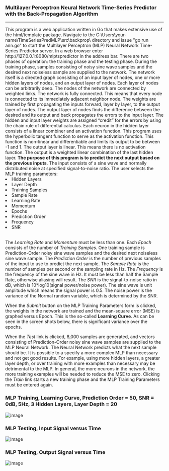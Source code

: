 <h3>Multilayer Perceptron Neural Network Time-Series Predictor with the Back-Propagation Algorithm</h3>
<hr>
This program is a web application written in Go that makes extensive use of the html/template package.
Navigate to the C:\Users\your-name\TimeSeriesPredMLP\src\backprop\ directory and issue "go run ann.go" to
start the Multilayer Perceptron (MLP) Neural Network Time-Series Predictor server. In a web browser enter http://127.0.0.1:8080/mlptspredictor
in the address bar.  There are two phases of operation:  the training phase and the testing phase.  During the training
phase, samples consisting of noisy sine wave samples and the desired next noiseless sample are supplied to the network.
The network itself is a directed graph consisting of an input layer of nodes, one or more hidden layers of nodes, and
an output layer of nodes.  Each layer of nodes can be arbitrarily deep.  The nodes of the network are connected by weighted
links.  The network is fully connected.  This means that every node is connected to its immediately adjacent neighbor node.  The weights are trained
by first propagating the inputs forward, layer by layer, to the output layer of nodes.  The output layer of nodes finds the
difference between the desired and its output and back propagates the errors to the input layer.  The hidden and input layer
weights are assigned “credit” for the errors by using the chain rule of differential calculus.  Each neuron in the hidden layer consists of a
linear combiner and an activation function.  This program uses the hyperbolic tangent function to serve as the activation function.
This function is non-linear and differentiable and limits its output to be between -1 and 1.  The output layer is linear.  This means
there is no activation function.  The output is a weighted linear combination of the last hidden layer.  <b>The purpose of this program is to predict
the next output based on the previous inputs</b>.  The input consists of a sine wave and normally distributed noise at specified signal-to-noise ratio.
The user selects the MLP training parameters:
<li>Hidden Layers</li>
<li>Layer Depth</li>
<li>Training Samples</li>
<li>Sample Rate</li>
<li>Learning Rate</li>
<li>Momentum</li>
<li>Epochs</li>
<li>Prediction Order</li>
<li>Frequency</li>
<li>SNR</li>
<br>
<p>
The <i>Learning Rate</i> and <i>Momentum</i> must be less than one.  Each <i>Epoch</i> consists of the number of <i>Training Samples</i>.  
One training sample is Prediction-Order noisy sine wave samples  and the desired next noiseless sine wave sample.  The <i>Prediction Order</i>
is the number of previous samples of the input to use to predict the next sample.  The <i>Sample Rate</i> is the number of samples per second
or the sampling rate in Hz.  The <i>Frequency</i> is the frequency of the sine wave in Hz.  It must be less than half the Sample Rate, otherwise
aliasing will result.  The <i>SNR</i> is the signal-to-noise ratio in dB, which is 10*log10(signal power/noise power).  The sine wave is unit
amplitude which means the signal power is 0.5.  The noise power is the variance of the Normal random variable, which is determined by the SNR.
</p>
<p>
When the <i>Submit</i> button on the MLP Training Parameters form is clicked, the weights in the network are trained
and the mean-square error (MSE) is graphed versus Epoch.  This is the so-called <b>Learning Curve</b>.  As can be seen in the screen shots below, 
there is significant variance over the epochs.
</p>
<p>
When the <i>Test</i> link is clicked, 8,000 samples are generated, and vectors consisting of Prediction-Order noisy sine wave samples are supplied
to the MLP Neural Network.  The Neural Network predicts what the next sample should be.  It is possible to a specify a 
more complex MLP than necessary and not get good results.  For example, using more hidden layers, a greater layer depth,
or over training with more examples than necessary may be detrimental to the MLP.  In general, the more neurons in the
network, the more training examples will be needed to reduce the MSE to zero.  Clicking the <i>Train</i> link starts a new training
phase and the MLP Training Parameters must be entered again.
</p>

<h3>MLP Training, Learning Curve, Prediction Order = 50, SNR = 0dB, 5Hz, 3 Hidden Layers, Layer Depth = 20</h3>

![image](https://github.com/thomasteplick/mlptspredictor/assets/117768679/eec6a60b-5a29-499a-a691-73d9e8820601)

 <h3>MLP Testing, Input Signal versus Time</h3>

![image](https://github.com/thomasteplick/mlptspredictor/assets/117768679/0d48b265-d958-467b-8495-1c0e12b7ec7b)

<h3>MLP Testing, Output Signal versus Time</h3>

![image](https://github.com/thomasteplick/mlptspredictor/assets/117768679/2a917bc3-3f8b-4ddc-9aeb-68d523106cdf)


 
